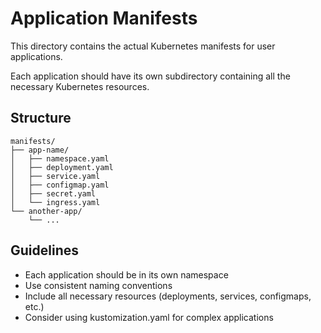 # Application Manifests

This directory contains the actual Kubernetes manifests for user applications.

Each application should have its own subdirectory containing all the necessary Kubernetes resources.

## Structure

```
manifests/
├── app-name/
│   ├── namespace.yaml
│   ├── deployment.yaml
│   ├── service.yaml
│   ├── configmap.yaml
│   ├── secret.yaml
│   └── ingress.yaml
└── another-app/
    └── ...
```

## Guidelines

- Each application should be in its own namespace
- Use consistent naming conventions
- Include all necessary resources (deployments, services, configmaps, etc.)
- Consider using kustomization.yaml for complex applications

